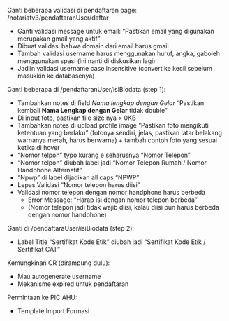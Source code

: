 Ganti beberapa validasi di pendaftaran page: /notariatv3/pendaftaranUser/daftar 
- Ganti validasi message untuk email: “Pastikan email yang digunakan merupakan gmail yang aktif” 
- Dibuat validasi bahwa domain dari email harus gmail
- Tambah validasi username harus menggunakan huruf, angka, gaboleh menggunakan spasi (ini nanti di diskusikan lagi)
- Jadiin validasi username case insensitive (convert ke kecil sebelum masukkin ke databasenya)


Ganti beberapa di /pendaftaranUser/isiBiodata (step 1):
- Tambahkan notes di field *Nama lengkap dengan Gelar*
  “Pastikan kembali **Nama Lengkap dengan Gelar** tidak double” 
- Di input foto, pastikan file size nya > 0KB
- Tambahkan notes di upload profile image
  “Pastikan foto mengikuti ketentuan yang berlaku” (fotonya sendiri, jelas, pastikan latar belakang warnanya merah, harus berwarna) + tambah contoh foto yang sesuai ketika di hover
- “Nomor telpon” typo kurang e seharusnya “Nomor Telepon” 
- “Nomor telpon” diubah label jadi “Nomor Telepon Rumah / Nomor Handphone Alternatif”
- “Npwp” di label dijadikan all caps “NPWP”
- Lepas Validasi “Nomor telepon harus diisi”
- Validasi nomor telepon dengan nomor handphone harus berbeda
	- Error Message: “Harap isi dengan nomor telepon berbeda”
	- (Nomor telepon jadi tidak wajib diisi, kalau diisi pun harus berbeda dengan nomor handphone)

Ganti di /pendaftaraUser/isiBiodata (step 2):
- Label Title “Sertifikat Kode Etik” diubah jadi “Sertifikat Kode Etik / Sertifikat CAT”

Kemungkinan CR (dirampung dulu):
- Mau autogenerate username 
- Mekanisme expired untuk pendaftaran

Permintaan ke PIC AHU: 
- Template Import Formasi